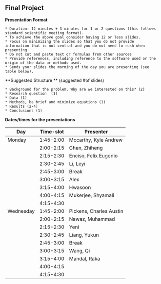 ## Final Project 

**Presentation Format**

	* Duration: 12 minutes + 3 minutes for 1 or 2 questions (this follows standard scientific meeting format).
	* To achieve the above goal consider having 12 or less slides.
	* Focus on minimizing the slides so that you do not provide information that is not central and you do not need to rush when presenting.
	* Do not cut and paste text or formulas from other sources
	* Provide references, including reference to the software used or the origin of the data or methods used.
	* Sends your slides the morning of the day you are presenting (see table below).

**Suggested Structure ** (suggested #of slides)

	* Background for the problem. Why are we interested on this? (2)
	* Research question  (1)
	* Data (1)
	* Methods, be brief and minimize equations (1)
	* Results (2-4)
	* Conclusions (1)

**Dates/times for the presentations**

Day 	|Time-slot |	Presenter |
--------|----------|--------------|
Monday	| 1:45-2:00|	Mccarthy, Kyle Andrew|
	|2:00-2:15|	Chen, Zhiheng|
	|2:15-2:30|	Enciso, Felix Eugenio|
	|2:30-2:45|	Li, Leyi|
	|2:45-3:00|	Break|
	|3:00-3:15|	Alex|
	|3:15-4:00|	Hwasoon|
	|4:00-4:15|	Mukerjee, Shyamali|
	|4:15-4:30|	|
Wednesday|	1:45-2:00|	Pickens, Charles Austin|
	|2:00-2:15|	Nawaz, Muhammad|
	|2:15-2:30|	Yeni|
	|2:30-2:45|	Liang, Yukun|
	|2:45-3:00|	Break|
	|3:00-3:15|	Wang, Qi|
	|3:15-4:00|	Mandal, Raka|
	|4:00-4:15|	|
	|4:15-4:30|	|
